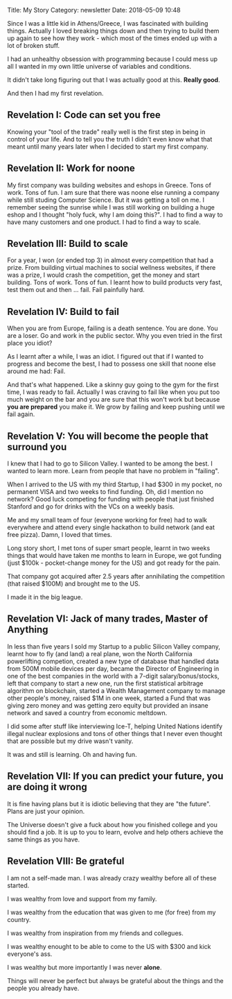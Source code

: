 Title: My Story
Category: newsletter
Date: 2018-05-09 10:48


Since I was a little kid in Athens/Greece, I was fascinated with building things. Actually I loved breaking things down and then trying to build them up again to see how they work - which most of the times ended up with a lot of broken stuff.

I had an unhealthy obsession with programming because I could mess up all I wanted in my own little universe of variables and conditions.  

It didn't take long figuring out that I was actually good at this. **Really good**.

And then I had my first revelation.

## Revelation I: Code can set you free

Knowing your "tool of the trade" really well is the first step in being in control of your life. And to tell you the truth I didn't even know what that meant until many years later when I decided to start my first company.

## Revelation II: Work for noone 

My first company was building websites and eshops in Greece. Tons of work. Tons of fun. I am sure that there was noone else running a company while still studing Computer Science. But it was getting a toll on me. I remember seeing the sunrise while I was still working on building a huge eshop and I thought "holy fuck, why I am doing this?". I had to find a way to have many customers and one product. I had to find a way to scale.

## Revelation III: Build to scale

For a year, I won (or ended top 3) in almost every competition that had a prize. From building virtual machines to social wellness websites, if there was a prize, I would crash the competition, get the money and start building. Tons of work. Tons of fun. I learnt how to build products very fast, test them out and then ... fail. Fail painfully hard.  

## Revelation IV: Build to fail

When you are from Europe, failing is a death sentence. You are done. You are a loser. Go and work in the public sector. Why you even tried in the first place you idiot? 

As I learnt after a while, I was an idiot. I figured out that if I wanted to progress and become the best, I had to possess one skill that noone else around me had: Fail.

And that's what happened. Like a skinny guy going to the gym for the first time, I was ready to fail. Actually I was craving to fail like when you put too much weight on the bar and you are sure that this won't work but because **you are prepared** you make it. We grow by failing and  keep pushing until we fail again.

## Revelation V: You will become the people that surround you

I knew that I had to go to Silicon Valley. I wanted to be among the best. I wanted to learn more. Learn from people that have no problem in "failing". 

When I arrived to the US with my third Startup, I had $300 in my pocket, no permanent VISA and two weeks to find funding. Oh, did I mention no network? Good luck competing for funding with people that just finished Stanford and go for drinks with the VCs on a weekly basis. 

Me and my small team of four (everyone working for free) had to walk everywhere and attend every single hackathon to build network (and eat free pizza). Damn, I loved that times.

Long story short, I met tons of super smart people, learnt in two weeks things that would have taken me months to learn in Europe, we got funding (just $100k - pocket-change money for the US) and got ready for the pain.

That company got acquired after 2.5 years after annihilating the competition (that raised $100M) and brought me to the US. 

I made it in the big league.


## Revelation VI: Jack of many trades, Master of Anything

In less than five years I sold my Startup to a public Silicon Valley company, learnt how to fly (and land) a real plane, won the North California powerlifting competion, created a new type of database that handled data from 500M mobile devices per day, became the Director of Engineering in one of the best companies in the world with a 7-digit salary/bonus/stocks, left that company to start a new one, run the first statistical arbitrage algorithm on blockchain, started a Wealth Management company to manage other people's money, raised $1M in one week, started a Fund that was giving zero money and was getting zero equity but provided an insane network and saved a country from economic meltdown.

I did some after stuff like interviewing Ice-T, helping United Nations identify illegal nuclear explosions and tons of other things that I never even thought that are possible but my drive wasn't vanity. 

It was and still is learning. Oh and having fun.


## Revelation VII: If you can predict your future, you are doing it wrong

It is fine having plans but it is idiotic believing that they are "the future". Plans are just your opinion. 

The Universe doesn't give a fuck about how you finished college and you should find a job. It is up to you to learn, evolve and help others achieve the same things as you have.

## Revelation VIII: Be grateful

I am not a self-made man. I was already crazy wealthy before all of these started. 
  
I was wealthy from love and support from my family.

I was wealthy from the education that was given to me (for free) from my country.

I was wealthy from inspiration from my friends and collegues.

I was wealthy enought to be able to come to the US with $300 and kick everyone's ass.
  
I was wealthy but more importantly I was never **alone**.

Things will never be perfect but always be grateful about the things and the people you already have.

